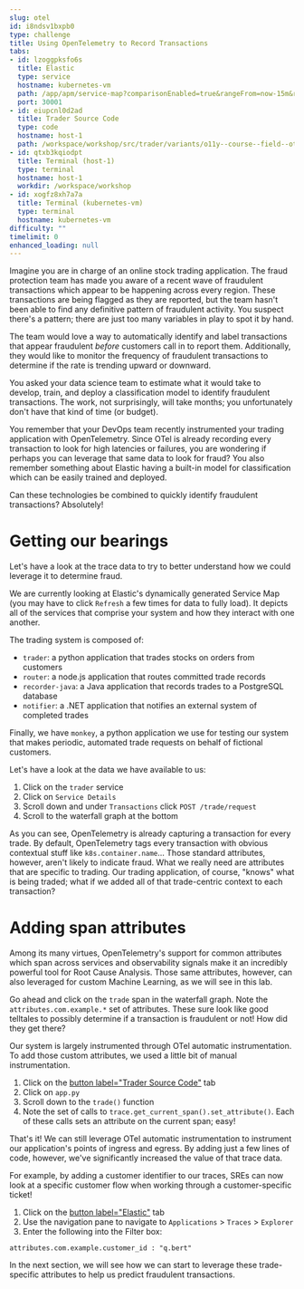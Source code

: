 ```yaml
---
slug: otel
id: i8ndsv1bxpb0
type: challenge
title: Using OpenTelemetry to Record Transactions
tabs:
- id: lzoggpksfo6s
  title: Elastic
  type: service
  hostname: kubernetes-vm
  path: /app/apm/service-map?comparisonEnabled=true&rangeFrom=now-15m&rangeTo=now&offset=1d&kuery=data_stream.type%20:%22traces%22%20
  port: 30001
- id: eiupcnl0d2ad
  title: Trader Source Code
  type: code
  hostname: host-1
  path: /workspace/workshop/src/trader/variants/o11y--course--field--otel-200-fraud--main/app.py
- id: qtxb3kqiodpt
  title: Terminal (host-1)
  type: terminal
  hostname: host-1
  workdir: /workspace/workshop
- id: xogfz8xh7a7a
  title: Terminal (kubernetes-vm)
  type: terminal
  hostname: kubernetes-vm
difficulty: ""
timelimit: 0
enhanced_loading: null
---
```


Imagine you are in charge of an online stock trading application. The fraud protection team has made you aware of a recent wave of fraudulent transactions which appear to be happening across every region. These transactions are being flagged as they are reported, but the team hasn't been able to find any definitive pattern of fraudulent activity. You suspect there's a pattern; there are just too many variables in play to spot it by hand.

The team would love a way to automatically identify and label transactions that appear fraudulent _before_ customers call in to report them. Additionally, they would like to monitor the frequency of fraudulent transactions to determine if the rate is trending upward or downward.

You asked your data science team to estimate what it would take to develop, train, and deploy a classification model to identify fraudulent transactions. The work, not surprisingly, will take months; you unfortunately don't have that kind of time (or budget).

You remember that your DevOps team recently instrumented your trading application with OpenTelemetry. Since OTel is already recording every transaction to look for high latencies or failures, you are wondering if perhaps you can leverage that same data to look for fraud? You also remember something about Elastic having a built-in model for classification which can be easily trained and deployed.

Can these technologies be combined to quickly identify fraudulent transactions? Absolutely!

Getting our bearings
===

Let's have a look at the trace data to try to better understand how we could leverage it to determine fraud.

We are currently looking at Elastic's dynamically generated Service Map (you may have to click `Refresh` a few times for data to fully load). It depicts all of the services that comprise your system and how they interact with one another.

The trading system is composed of:
* `trader`: a python application that trades stocks on orders from customers
* `router`: a node.js application that routes committed trade records
* `recorder-java`: a Java application that records trades to a PostgreSQL database
* `notifier`: a .NET application that notifies an external system of completed trades

Finally, we have `monkey`, a python application we use for testing our system that makes periodic, automated trade requests on behalf of fictional customers.

Let's have a look at the data we have available to us:

1. Click on the `trader` service
2. Click on `Service Details`
3. Scroll down and under `Transactions` click `POST /trade/request`
4. Scroll to the waterfall graph at the bottom

As you can see, OpenTelemetry is already capturing a transaction for every trade. By default, OpenTelemetry tags every transaction with obvious contextual stuff like `k8s.container.name`... Those standard attributes, however, aren't likely to indicate fraud. What we really need are attributes that are specific to trading. Our trading application, of course, "knows" what is being traded; what if we added all of that trade-centric context to each transaction?

Adding span attributes
===

Among its many virtues, OpenTelemetry's support for common attributes which span across services and observability signals make it an incredibly powerful tool for Root Cause Analysis. Those same attributes, however, can also leveraged for custom Machine Learning, as we will see in this lab.

Go ahead and click on the `trade` span in the waterfall graph. Note the `attributes.com.example.*` set of attributes. These sure look like good telltales to possibly determine if a transaction is fraudulent or not! How did they get there?

Our system is largely instrumented through OTel automatic instrumentation. To add those custom attributes, we used a little bit of manual instrumentation.
1. Click on the [button label="Trader Source Code"](tab-1) tab
2. Click on `app.py`
3. Scroll down to the `trade()` function
4. Note the set of calls to `trace.get_current_span().set_attribute()`. Each of these calls sets an attribute on the current span; easy!

That's it! We can still leverage OTel automatic instrumentation to instrument our application's points of ingress and egress. By adding just a few lines of code, however, we've significantly increased the value of that trace data.

For example, by adding a customer identifier to our traces, SREs can now look at a specific customer flow when working through a customer-specific ticket!
1. Click on the [button label="Elastic"](tab-0) tab
2. Use the navigation pane to navigate to `Applications` > `Traces` > `Explorer`
3. Enter the following into the Filter box:
  ```
  attributes.com.example.customer_id : "q.bert"
  ```

In the next section, we will see how we can start to leverage these trade-specific attributes to help us predict fraudulent transactions.

